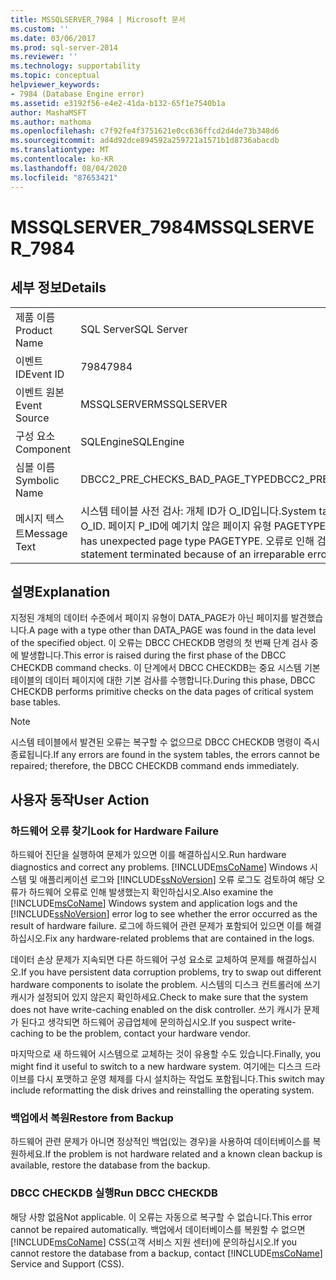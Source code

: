 ```yaml
---
title: MSSQLSERVER_7984 | Microsoft 문서
ms.custom: ''
ms.date: 03/06/2017
ms.prod: sql-server-2014
ms.reviewer: ''
ms.technology: supportability
ms.topic: conceptual
helpviewer_keywords:
- 7984 (Database Engine error)
ms.assetid: e3192f56-e4e2-41da-b132-65f1e7540b1a
author: MashaMSFT
ms.author: mathoma
ms.openlocfilehash: c7f92fe4f3751621e0cc636ffcd2d4de73b348d6
ms.sourcegitcommit: ad4d92dce894592a259721a1571b1d8736abacdb
ms.translationtype: MT
ms.contentlocale: ko-KR
ms.lasthandoff: 08/04/2020
ms.locfileid: "87653421"
---
```

# <a name="mssqlserver_7984"></a><span data-ttu-id="873ec-102">MSSQLSERVER_7984</span><span class="sxs-lookup"><span data-stu-id="873ec-102">MSSQLSERVER_7984</span></span>
    
## <a name="details"></a><span data-ttu-id="873ec-103">세부 정보</span><span class="sxs-lookup"><span data-stu-id="873ec-103">Details</span></span>  
  
|||  
|-|-|  
|<span data-ttu-id="873ec-104">제품 이름</span><span class="sxs-lookup"><span data-stu-id="873ec-104">Product Name</span></span>|<span data-ttu-id="873ec-105">SQL Server</span><span class="sxs-lookup"><span data-stu-id="873ec-105">SQL Server</span></span>|  
|<span data-ttu-id="873ec-106">이벤트 ID</span><span class="sxs-lookup"><span data-stu-id="873ec-106">Event ID</span></span>|<span data-ttu-id="873ec-107">7984</span><span class="sxs-lookup"><span data-stu-id="873ec-107">7984</span></span>|  
|<span data-ttu-id="873ec-108">이벤트 원본</span><span class="sxs-lookup"><span data-stu-id="873ec-108">Event Source</span></span>|<span data-ttu-id="873ec-109">MSSQLSERVER</span><span class="sxs-lookup"><span data-stu-id="873ec-109">MSSQLSERVER</span></span>|  
|<span data-ttu-id="873ec-110">구성 요소</span><span class="sxs-lookup"><span data-stu-id="873ec-110">Component</span></span>|<span data-ttu-id="873ec-111">SQLEngine</span><span class="sxs-lookup"><span data-stu-id="873ec-111">SQLEngine</span></span>|  
|<span data-ttu-id="873ec-112">심볼 이름</span><span class="sxs-lookup"><span data-stu-id="873ec-112">Symbolic Name</span></span>|<span data-ttu-id="873ec-113">DBCC2_PRE_CHECKS_BAD_PAGE_TYPE</span><span class="sxs-lookup"><span data-stu-id="873ec-113">DBCC2_PRE_CHECKS_BAD_PAGE_TYPE</span></span>|  
|<span data-ttu-id="873ec-114">메시지 텍스트</span><span class="sxs-lookup"><span data-stu-id="873ec-114">Message Text</span></span>|<span data-ttu-id="873ec-115">시스템 테이블 사전 검사: 개체 ID가 O_ID입니다.</span><span class="sxs-lookup"><span data-stu-id="873ec-115">System table pre-checks: Object ID O_ID.</span></span> <span data-ttu-id="873ec-116">페이지 P_ID에 예기치 않은 페이지 유형 PAGETYPE이(가) 있습니다.</span><span class="sxs-lookup"><span data-stu-id="873ec-116">Page P_ID has unexpected page type PAGETYPE.</span></span> <span data-ttu-id="873ec-117">오류로 인해 검사 문이 종료됩니다.</span><span class="sxs-lookup"><span data-stu-id="873ec-117">Check statement terminated because of an irreparable error.</span></span>|  
  
## <a name="explanation"></a><span data-ttu-id="873ec-118">설명</span><span class="sxs-lookup"><span data-stu-id="873ec-118">Explanation</span></span>  
 <span data-ttu-id="873ec-119">지정된 개체의 데이터 수준에서 페이지 유형이 DATA_PAGE가 아닌 페이지를 발견했습니다.</span><span class="sxs-lookup"><span data-stu-id="873ec-119">A page with a type other than DATA_PAGE was found in the data level of the specified object.</span></span> <span data-ttu-id="873ec-120">이 오류는 DBCC CHECKDB 명령의 첫 번째 단계 검사 중에 발생합니다.</span><span class="sxs-lookup"><span data-stu-id="873ec-120">This error is raised during the first phase of the DBCC CHECKDB command checks.</span></span> <span data-ttu-id="873ec-121">이 단계에서 DBCC CHECKDB는 중요 시스템 기본 테이블의 데이터 페이지에 대한 기본 검사를 수행합니다.</span><span class="sxs-lookup"><span data-stu-id="873ec-121">During this phase, DBCC CHECKDB performs primitive checks on the data pages of critical system base tables.</span></span>  
  
> [!NOTE]  
>  <span data-ttu-id="873ec-122">시스템 테이블에서 발견된 오류는 복구할 수 없으므로 DBCC CHECKDB 명령이 즉시 종료됩니다.</span><span class="sxs-lookup"><span data-stu-id="873ec-122">If any errors are found in the system tables, the errors cannot be repaired; therefore, the DBCC CHECKDB command ends immediately.</span></span>  
  
## <a name="user-action"></a><span data-ttu-id="873ec-123">사용자 동작</span><span class="sxs-lookup"><span data-stu-id="873ec-123">User Action</span></span>  
  
### <a name="look-for-hardware-failure"></a><span data-ttu-id="873ec-124">하드웨어 오류 찾기</span><span class="sxs-lookup"><span data-stu-id="873ec-124">Look for Hardware Failure</span></span>  
 <span data-ttu-id="873ec-125">하드웨어 진단을 실행하여 문제가 있으면 이를 해결하십시오.</span><span class="sxs-lookup"><span data-stu-id="873ec-125">Run hardware diagnostics and correct any problems.</span></span> <span data-ttu-id="873ec-126">[!INCLUDE[msCoName](../../includes/msconame-md.md)] Windows 시스템 및 애플리케이션 로그와 [!INCLUDE[ssNoVersion](../../includes/ssnoversion-md.md)] 오류 로그도 검토하여 해당 오류가 하드웨어 오류로 인해 발생했는지 확인하십시오.</span><span class="sxs-lookup"><span data-stu-id="873ec-126">Also examine the [!INCLUDE[msCoName](../../includes/msconame-md.md)] Windows system and application logs and the [!INCLUDE[ssNoVersion](../../includes/ssnoversion-md.md)] error log to see whether the error occurred as the result of hardware failure.</span></span> <span data-ttu-id="873ec-127">로그에 하드웨어 관련 문제가 포함되어 있으면 이를 해결하십시오.</span><span class="sxs-lookup"><span data-stu-id="873ec-127">Fix any hardware-related problems that are contained in the logs.</span></span>  
  
 <span data-ttu-id="873ec-128">데이터 손상 문제가 지속되면 다른 하드웨어 구성 요소로 교체하여 문제를 해결하십시오.</span><span class="sxs-lookup"><span data-stu-id="873ec-128">If you have persistent data corruption problems, try to swap out different hardware components to isolate the problem.</span></span> <span data-ttu-id="873ec-129">시스템의 디스크 컨트롤러에 쓰기 캐시가 설정되어 있지 않은지 확인하세요.</span><span class="sxs-lookup"><span data-stu-id="873ec-129">Check to make sure that the system does not have write-caching enabled on the disk controller.</span></span> <span data-ttu-id="873ec-130">쓰기 캐시가 문제가 된다고 생각되면 하드웨어 공급업체에 문의하십시오.</span><span class="sxs-lookup"><span data-stu-id="873ec-130">If you suspect write-caching to be the problem, contact your hardware vendor.</span></span>  
  
 <span data-ttu-id="873ec-131">마지막으로 새 하드웨어 시스템으로 교체하는 것이 유용할 수도 있습니다.</span><span class="sxs-lookup"><span data-stu-id="873ec-131">Finally, you might find it useful to switch to a new hardware system.</span></span> <span data-ttu-id="873ec-132">여기에는 디스크 드라이브를 다시 포맷하고 운영 체제를 다시 설치하는 작업도 포함됩니다.</span><span class="sxs-lookup"><span data-stu-id="873ec-132">This switch may include reformatting the disk drives and reinstalling the operating system.</span></span>  
  
### <a name="restore-from-backup"></a><span data-ttu-id="873ec-133">백업에서 복원</span><span class="sxs-lookup"><span data-stu-id="873ec-133">Restore from Backup</span></span>  
 <span data-ttu-id="873ec-134">하드웨어 관련 문제가 아니면 정상적인 백업(있는 경우)을 사용하여 데이터베이스를 복원하세요.</span><span class="sxs-lookup"><span data-stu-id="873ec-134">If the problem is not hardware related and a known clean backup is available, restore the database from the backup.</span></span>  
  
### <a name="run-dbcc-checkdb"></a><span data-ttu-id="873ec-135">DBCC CHECKDB 실행</span><span class="sxs-lookup"><span data-stu-id="873ec-135">Run DBCC CHECKDB</span></span>  
 <span data-ttu-id="873ec-136">해당 사항 없음</span><span class="sxs-lookup"><span data-stu-id="873ec-136">Not applicable.</span></span> <span data-ttu-id="873ec-137">이 오류는 자동으로 복구할 수 없습니다.</span><span class="sxs-lookup"><span data-stu-id="873ec-137">This error cannot be repaired automatically.</span></span> <span data-ttu-id="873ec-138">백업에서 데이터베이스를 복원할 수 없으면 [!INCLUDE[msCoName](../../includes/msconame-md.md)] CSS(고객 서비스 지원 센터)에 문의하십시오.</span><span class="sxs-lookup"><span data-stu-id="873ec-138">If you cannot restore the database from a backup, contact [!INCLUDE[msCoName](../../includes/msconame-md.md)] Service and Support (CSS).</span></span>  
  
  
